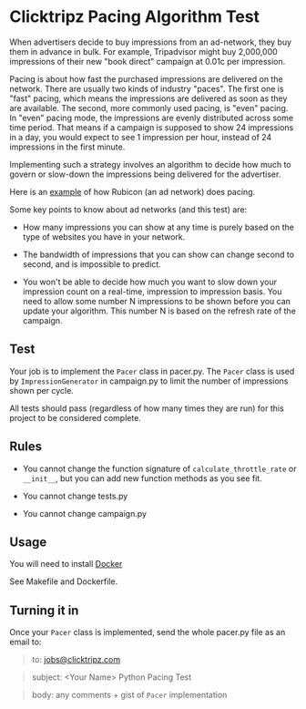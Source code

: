 # Clicktripz Pacing Algorithm Test

When advertisers decide to buy impressions from an ad-network, they buy 
them in advance in bulk. For example, Tripadvisor might buy 2,000,000 
impressions of their new "book direct" campaign at 0.01c per impression.

Pacing is about how fast the purchased impressions are delivered on the 
network. There are usually two kinds of industry "paces". The first one 
is "fast" pacing, which means the impressions are delivered as soon as 
they are available. The second, more commonly used pacing, is "even" 
pacing. In "even" pacing mode, the impressions are evenly distributed
across some time period. That means if a campaign is supposed to show 24
impressions in a day, you would expect to see 1 impression per hour, 
instead of 24 impressions in the first minute.

Implementing such a strategy involves an algorithm to decide 
how much to govern or slow-down the impressions being delivered for the 
advertiser. 

Here is an [example](http://rubiconproject.com/technology-blog/using-proportional-control-for-better-pacing/) of how Rubicon (an ad network) does pacing.

Some key points to know about ad networks (and this test) are:

* How many impressions you can show at any time is purely based on the 
type of websites you have in your network.

* The bandwidth of impressions that you can show can change second to 
second, and is impossible to predict.

* You won't be able to decide how much you want to slow down your 
impression count on a real-time, impression to impression basis. You 
need to allow some number N impressions to be shown before you can update
your algorithm. This number N is based on the refresh rate of the campaign.

## Test

Your job is to implement the `Pacer` class in pacer.py. The `Pacer` class is
used by `ImpressionGenerator` in campaign.py to limit the number of
impressions shown per cycle.

All tests should pass (regardless of how many times they are run) for 
this project to be considered complete.

## Rules

* You cannot change the function signature of `calculate_throttle_rate` 
or `__init__`, but you can add new function methods as you see fit.

* You cannot change tests.py

* You cannot change campaign.py

## Usage

You will need to install [Docker](https://docs.docker.com/engine/installation/)

See Makefile and Dockerfile.

## Turning it in

Once your `Pacer` class is implemented, send the whole pacer.py file as 
an email to:

> to: jobs@clicktripz.com

> subject: \<Your Name\> Python Pacing Test

> body: any comments + gist of `Pacer` implementation

